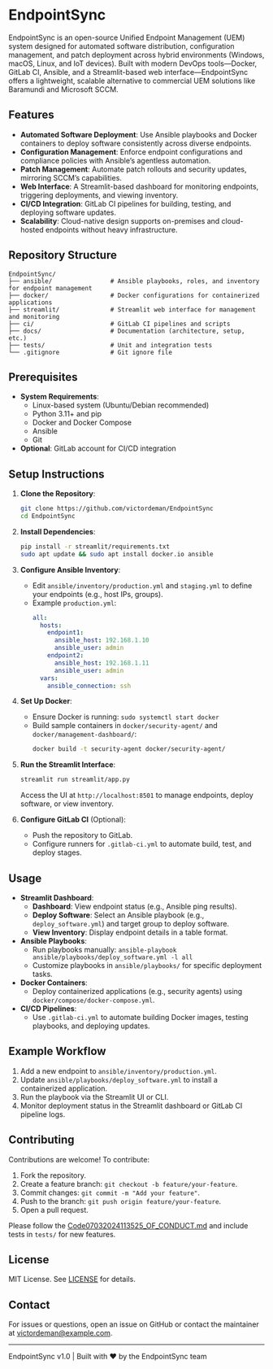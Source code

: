 # EndpointSync

EndpointSync is an open-source Unified Endpoint Management (UEM) system designed for automated software distribution, configuration management, and patch deployment across hybrid environments (Windows, macOS, Linux, and IoT devices). Built with modern DevOps tools—Docker, GitLab CI, Ansible, and a Streamlit-based web interface—EndpointSync offers a lightweight, scalable alternative to commercial UEM solutions like Baramundi and Microsoft SCCM.

## Features
- **Automated Software Deployment**: Use Ansible playbooks and Docker containers to deploy software consistently across diverse endpoints.
- **Configuration Management**: Enforce endpoint configurations and compliance policies with Ansible’s agentless automation.
- **Patch Management**: Automate patch rollouts and security updates, mirroring SCCM’s capabilities.
- **Web Interface**: A Streamlit-based dashboard for monitoring endpoints, triggering deployments, and viewing inventory.
- **CI/CD Integration**: GitLab CI pipelines for building, testing, and deploying software updates.
- **Scalability**: Cloud-native design supports on-premises and cloud-hosted endpoints without heavy infrastructure.

## Repository Structure
```
EndpointSync/
├── ansible/                # Ansible playbooks, roles, and inventory for endpoint management
├── docker/                 # Docker configurations for containerized applications
├── streamlit/              # Streamlit web interface for management and monitoring
├── ci/                     # GitLab CI pipelines and scripts
├── docs/                   # Documentation (architecture, setup, etc.)
├── tests/                  # Unit and integration tests
└── .gitignore              # Git ignore file
```

## Prerequisites
- **System Requirements**:
  - Linux-based system (Ubuntu/Debian recommended)
  - Python 3.11+ and pip
  - Docker and Docker Compose
  - Ansible
  - Git
- **Optional**: GitLab account for CI/CD integration

## Setup Instructions
1. **Clone the Repository**:
   ```bash
   git clone https://github.com/victordeman/EndpointSync
   cd EndpointSync
   ```

2. **Install Dependencies**:
   ```bash
   pip install -r streamlit/requirements.txt
   sudo apt update && sudo apt install docker.io ansible
   ```

3. **Configure Ansible Inventory**:
   - Edit `ansible/inventory/production.yml` and `staging.yml` to define your endpoints (e.g., host IPs, groups).
   - Example `production.yml`:
     ```yaml
     all:
       hosts:
         endpoint1:
           ansible_host: 192.168.1.10
           ansible_user: admin
         endpoint2:
           ansible_host: 192.168.1.11
           ansible_user: admin
       vars:
         ansible_connection: ssh
     ```

4. **Set Up Docker**:
   - Ensure Docker is running: `sudo systemctl start docker`
   - Build sample containers in `docker/security-agent/` and `docker/management-dashboard/`:
     ```bash
     docker build -t security-agent docker/security-agent/
     ```

5. **Run the Streamlit Interface**:
   ```bash
   streamlit run streamlit/app.py
   ```
   Access the UI at `http://localhost:8501` to manage endpoints, deploy software, or view inventory.

6. **Configure GitLab CI** (Optional):
   - Push the repository to GitLab.
   - Configure runners for `.gitlab-ci.yml` to automate build, test, and deploy stages.

## Usage
- **Streamlit Dashboard**:
  - **Dashboard**: View endpoint status (e.g., Ansible ping results).
  - **Deploy Software**: Select an Ansible playbook (e.g., `deploy_software.yml`) and target group to deploy software.
  - **View Inventory**: Display endpoint details in a table format.
- **Ansible Playbooks**:
  - Run playbooks manually: `ansible-playbook ansible/playbooks/deploy_software.yml -l all`
  - Customize playbooks in `ansible/playbooks/` for specific deployment tasks.
- **Docker Containers**:
  - Deploy containerized applications (e.g., security agents) using `docker/compose/docker-compose.yml`.
- **CI/CD Pipelines**:
  - Use `.gitlab-ci.yml` to automate building Docker images, testing playbooks, and deploying updates.

## Example Workflow
1. Add a new endpoint to `ansible/inventory/production.yml`.
2. Update `ansible/playbooks/deploy_software.yml` to install a containerized application.
3. Run the playbook via the Streamlit UI or CLI.
4. Monitor deployment status in the Streamlit dashboard or GitLab CI pipeline logs.

## Contributing
Contributions are welcome! To contribute:
1. Fork the repository.
2. Create a feature branch: `git checkout -b feature/your-feature`.
3. Commit changes: `git commit -m "Add your feature"`.
4. Push to the branch: `git push origin feature/your-feature`.
5. Open a pull request.

Please follow the [Code07032024113525_OF_CONDUCT.md](docs/CODE_OF_CONDUCT.md) and include tests in `tests/` for new features.

## License
MIT License. See [LICENSE](LICENSE) for details.

## Contact
For issues or questions, open an issue on GitHub or contact the maintainer at [victordeman@example.com](mailto:victordeman@example.com).

---
EndpointSync v1.0 | Built with ❤️ by the EndpointSync team
